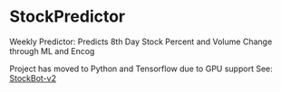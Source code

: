 # StockPredictor

Weekly Predictor:
Predicts 8th Day Stock Percent and Volume Change through ML and Encog

Project has moved to Python and Tensorflow due to GPU support
See: [StockBot-v2](https://github.com/JeffStodd/StockBot-v2)
